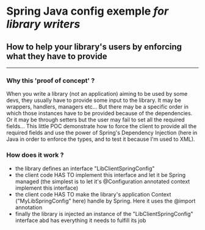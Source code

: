 # Spring Java config exemple *for library writers*

## How to help your library's users by enforcing what they have to provide
-----------------------------------------------------------------------

### Why this 'proof of concept' ?
When you write a library (not an application) aiming to be used by some devs, they usually have
to provide some input to the library. It may be wrappers, handlers, managers etc...
But there may be a specific order in which those instances have to be provided because of the
dependencies. Or it may be through setters but the user may fail to set all the required fields...
This little POC demonstrate how to force the client to provide all the required fields and use
the power of Spring's Dependency Injection (here in Java in order to enforce the types, and to
test it because I'm used to XML).

### How does it work ?
* the library defines an interface "LibClientSpringConfig"
* the client code HAS TO implement this interface and let it be Spring managed (the simplest is to let it's @Configuration annotated context implement this interface)
* the client code HAS TO make the library's application Context ("MyLibSpringConfig" here) handle by Spring. Here it uses the @import annotation
* finally the library is injected an instance of the "LibClientSpringConfig" interface abd has everything it needs to fulfill its job 